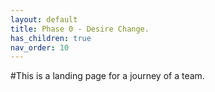 ```yaml
---
layout: default
title: Phase 0 - Desire Change.
has_children: true
nav_order: 10
---
```

#This is a landing page for a journey of a team.
